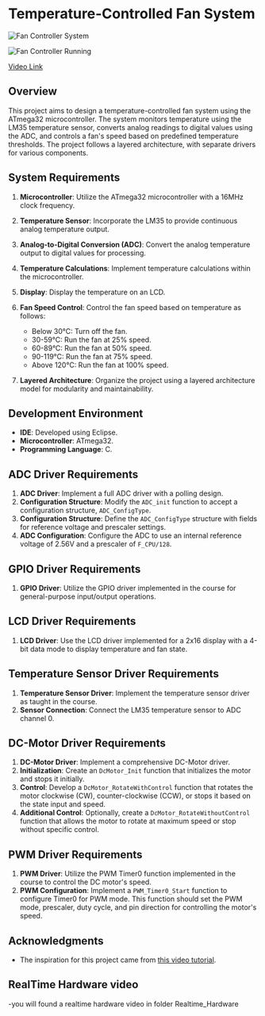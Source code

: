 # Temperature-Controlled Fan System

![Fan Controller System](https://drive.google.com/uc?id=1CMguAcIYwYhyzQvd5jVY6te83uz-7_k2)

![Fan Controller Running](https://drive.google.com/uc?id=1WR-cv9JQTgmutqlIVqX8LgUKLo5PoyR1)

[Video Link](https://www.linkedin.com/posts/ahmed-abd-elgleel-95a675252_embeddedsystems-innovation-engineeringexcellence-activity-7119229549002784768-aFJi?utm_source=share&utm_medium=member_desktop)


## Overview
This project aims to design a temperature-controlled fan system using the ATmega32 microcontroller. The system monitors temperature using the LM35 temperature sensor, converts analog readings to digital values using the ADC, and controls a fan's speed based on predefined temperature thresholds. The project follows a layered architecture, with separate drivers for various components.

## System Requirements
1. **Microcontroller**: Utilize the ATmega32 microcontroller with a 16MHz clock frequency.
2. **Temperature Sensor**: Incorporate the LM35 to provide continuous analog temperature output.
3. **Analog-to-Digital Conversion (ADC)**: Convert the analog temperature output to digital values for processing.
4. **Temperature Calculations**: Implement temperature calculations within the microcontroller.
5. **Display**: Display the temperature on an LCD.
6. **Fan Speed Control**: Control the fan speed based on temperature as follows:
   - Below 30°C: Turn off the fan.
   - 30-59°C: Run the fan at 25% speed.
   - 60-89°C: Run the fan at 50% speed.
   - 90-119°C: Run the fan at 75% speed.
   - Above 120°C: Run the fan at 100% speed.

7. **Layered Architecture**: Organize the project using a layered architecture model for modularity and maintainability.

## Development Environment
- **IDE**: Developed using Eclipse.
- **Microcontroller**: ATmega32.
- **Programming Language**: C.

## ADC Driver Requirements
1. **ADC Driver**: Implement a full ADC driver with a polling design.
2. **Configuration Structure**: Modify the `ADC_init` function to accept a configuration structure, `ADC_ConfigType`.
3. **Configuration Structure**: Define the `ADC_ConfigType` structure with fields for reference voltage and prescaler settings.
4. **ADC Configuration**: Configure the ADC to use an internal reference voltage of 2.56V and a prescaler of `F_CPU/128`.

## GPIO Driver Requirements
1. **GPIO Driver**: Utilize the GPIO driver implemented in the course for general-purpose input/output operations.

## LCD Driver Requirements
1. **LCD Driver**: Use the LCD driver implemented for a 2x16 display with a 4-bit data mode to display temperature and fan state.

## Temperature Sensor Driver Requirements
1. **Temperature Sensor Driver**: Implement the temperature sensor driver as taught in the course.
2. **Sensor Connection**: Connect the LM35 temperature sensor to ADC channel 0.

## DC-Motor Driver Requirements
1. **DC-Motor Driver**: Implement a comprehensive DC-Motor driver.
2. **Initialization**: Create an `DcMotor_Init` function that initializes the motor and stops it initially.
3. **Control**: Develop a `DcMotor_RotateWithControl` function that rotates the motor clockwise (CW), counter-clockwise (CCW), or stops it based on the state input and speed.
4. **Additional Control**: Optionally, create a `DcMotor_RotateWithoutControl` function that allows the motor to rotate at maximum speed or stop without specific control.

## PWM Driver Requirements
1. **PWM Driver**: Utilize the PWM Timer0 function implemented in the course to control the DC motor's speed.
2. **PWM Configuration**: Implement a `PWM_Timer0_Start` function to configure Timer0 for PWM mode. This function should set the PWM mode, prescaler, duty cycle, and pin direction for controlling the motor's speed.

## Acknowledgments
- The inspiration for this project came from [this video tutorial](https://youtu.be/RFQGjcikfK4).
## RealTime Hardware video
-you will found a realtime hardware video in folder Realtime_Hardware
